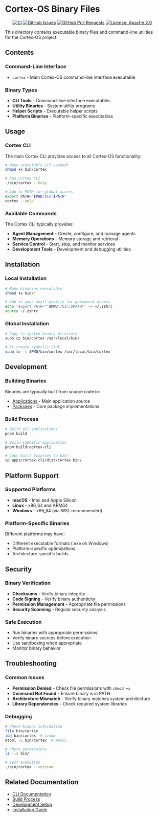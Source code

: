 # Cortex-OS Binary Files

<div align="center">

[![CI](https://github.com/cortex-os/cortex-os/actions/workflows/ci.yml/badge.svg)](https://github.com/cortex-os/cortex-os/actions/workflows/ci.yml)
[![GitHub Issues](https://img.shields.io/github/issues/cortex-os/cortex-os)](https://github.com/cortex-os/cortex-os/issues)
[![GitHub Pull Requests](https://img.shields.io/github/issues-pr/cortex-os/cortex-os)](https://github.com/cortex-os/cortex-os/pulls)
[![License: Apache 2.0](https://img.shields.io/badge/License-Apache_2.0-blue.svg)](https://opensource.org/licenses/Apache-2.0)

</div>

This directory contains executable binary files and command-line utilities for the Cortex-OS project.

## Contents

### Command-Line Interface

- `cortex` - Main Cortex-OS command-line interface executable

### Binary Types

- **CLI Tools** - Command-line interface executables
- **Utility Binaries** - System utility programs
- **Helper Scripts** - Executable helper scripts
- **Platform Binaries** - Platform-specific executables

## Usage

### Cortex CLI

The main Cortex CLI provides access to all Cortex-OS functionality:

```bash
# Make executable (if needed)
chmod +x bin/cortex

# Run Cortex CLI
./bin/cortex --help

# Add to PATH for global access
export PATH="$PWD/bin:$PATH"
cortex --help
```

### Available Commands

The Cortex CLI typically provides:

- **Agent Management** - Create, configure, and manage agents
- **Memory Operations** - Memory storage and retrieval
- **Service Control** - Start, stop, and monitor services
- **Development Tools** - Development and debugging utilities

## Installation

### Local Installation

```bash
# Make binaries executable
chmod +x bin/*

# Add to your shell profile for permanent access
echo 'export PATH="'$PWD'/bin:$PATH"' >> ~/.zshrc
source ~/.zshrc
```

### Global Installation

```bash
# Copy to system binary directory
sudo cp bin/cortex /usr/local/bin/

# Or create symbolic link
sudo ln -s $PWD/bin/cortex /usr/local/bin/cortex
```

## Development

### Building Binaries

Binaries are typically built from source code in:

- [Applications](/apps/README.md) - Main application source
- [Packages](/packages/README.md) - Core package implementations

### Build Process

```bash
# Build all applications
pnpm build

# Build specific application
pnpm build:cortex-cli

# Copy built binaries to bin/
cp apps/cortex-cli/dist/cortex bin/
```

## Platform Support

### Supported Platforms

- **macOS** - Intel and Apple Silicon
- **Linux** - x86_64 and ARM64
- **Windows** - x86_64 (via WSL recommended)

### Platform-Specific Binaries

Different platforms may have:

- Different executable formats (.exe on Windows)
- Platform-specific optimizations
- Architecture-specific builds

## Security

### Binary Verification

- **Checksums** - Verify binary integrity
- **Code Signing** - Verify binary authenticity
- **Permission Management** - Appropriate file permissions
- **Security Scanning** - Regular security analysis

### Safe Execution

- Run binaries with appropriate permissions
- Verify binary sources before execution
- Use sandboxing when appropriate
- Monitor binary behavior

## Troubleshooting

### Common Issues

- **Permission Denied** - Check file permissions with `chmod +x`
- **Command Not Found** - Ensure binary is in PATH
- **Architecture Mismatch** - Verify binary matches system architecture
- **Library Dependencies** - Check required system libraries

### Debugging

```bash
# Check binary information
file bin/cortex
ldd bin/cortex  # Linux
otool -L bin/cortex  # macOS

# Check permissions
ls -la bin/

# Test execution
./bin/cortex --version
```

## Related Documentation

- [CLI Documentation](/apps/cortex-cli/README.md)
- [Build Process](/docs/)
- [Development Setup](/.github/copilot-instructions.md)
- [Installation Guide](/README.md)
